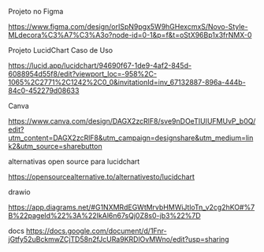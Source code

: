 Projeto no Figma

https://www.figma.com/design/orISpN9pgx5W9hGHexcmxS/Novo-Style-MLdecora%C3%A7%C3%A3o?node-id=0-1&p=f&t=oStX96Bp1x3frNMX-0

Projeto  LucidChart Caso de Uso 

https://lucid.app/lucidchart/94690f67-1de9-4af2-845d-6088954d55f8/edit?viewport_loc=-958%2C-1065%2C2771%2C1242%2C0_0&invitationId=inv_67132887-896a-444b-84c0-452279d08633

Canva 

https://www.canva.com/design/DAGX2zcRlF8/sve9nDOeTIUIUFMUvP_b0Q/edit?utm_content=DAGX2zcRlF8&utm_campaign=designshare&utm_medium=link2&utm_source=sharebutton


alternativas open source para lucidchart

https://opensourcealternative.to/alternativesto/lucidchart

drawio

https://app.diagrams.net/#G1NXMRdEGWtMrvbHMWiJtloTn_v2cg2hKO#%7B%22pageId%22%3A%22IkAl6n67sQj0Z8s0-jb3%22%7D

docs
https://docs.google.com/document/d/1Fnr-jGtfy52uBckmwZCjTD58n2fJcURa9KRDlOvMWno/edit?usp=sharing





